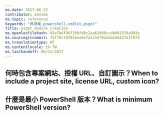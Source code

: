```yaml
---
ms.date: 2017-06-12
contributor: manikb
ms.topic: reference
keywords: "資源庫,powershell,cmdlet,psget"
title: psget_module_creation
ms.openlocfilehash: 02e7b6f96f350fd8c2aa61dd8ccdb901539a903a
ms.sourcegitcommit: 75f70c7df01eea5e7a2c16f9a3ab1dd437a1f8fd
ms.translationtype: HT
ms.contentlocale: zh-TW
ms.lasthandoff: 06/12/2017
---
```

## <a name="when-to-include-a-project-site-license-url-custom-icon"></a><span data-ttu-id="cf438-103">何時包含專案網站、授權 URL、自訂圖示？</span><span class="sxs-lookup"><span data-stu-id="cf438-103">When to include a project site, license URL, custom icon?</span></span>


## <a name="what-is-minimum-powershell-version"></a><span data-ttu-id="cf438-104">什麼是最小 PowerShell 版本？</span><span class="sxs-lookup"><span data-stu-id="cf438-104">What is minimum PowerShell version?</span></span>

